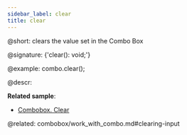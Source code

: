 ```yaml
---
sidebar_label: clear
title: clear
---          
```


@short: clears the value set in the Combo Box

@signature: {'clear(): void;'}

@example:
combo.clear();


@descr:

**Related sample**:
- [Combobox. Clear](https://snippet.dhtmlx.com/omlrtmj7)



@related: combobox/work_with_combo.md#clearing-input
